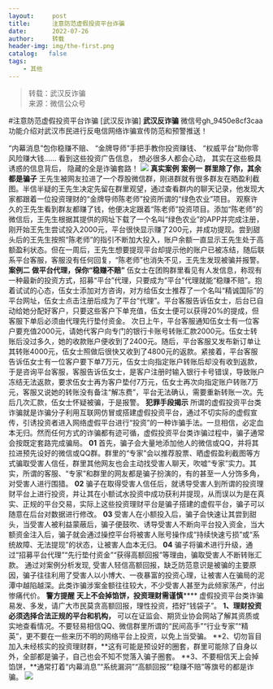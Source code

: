 ```yaml
---
layout:     post
title:      注意防范虚假投资平台诈骗
date:       2022-07-26
author:     转载
header-img: img/the-first.png
catalog:   false
tags:
    - 其他
---
```


<blockquote><p>转载：武汉反诈骗<br>
来源：微信公众号</p></blockquote>

#注意防范虚假投资平台诈骗
[武汉反诈骗]
**武汉反诈骗**
微信号gh_9450e8cf3caa
功能介绍对武汉市民进行反电信网络诈骗宣传防范和预警推送！

“内幕消息”包你稳赚不赔、
“金牌导师”手把手教你投资赚钱、
“权威平台”助你零风险赚大钱......
看到这些投资广告信息，
想必很多人都会心动，
其实在这些极具诱惑的信息背后，
隐藏的全是诈骗套路！
![]({{site.baseurl}}/postimg/WxjPiaiaI06aVHYTib3eK2WtX1WtSucAicU3b3QuaeFh8UdPBx5mntMibWSSdPU9EthDdnZbJ24puialwLyB2FluUXIQ.jpeg)
**真实案例**
**案例一**
**群里除了你，其余都是骗子**
王先生被网友拉进了一个荐股微信群，刚进群就有很多群友在晒盈利截图。半信半疑的王先生决定先留在群里观望，通过查看群内的聊天记录，他发现大家都跟着一位投资理财的“金牌导师陈老师”投资所谓的“绿色农业”项目。
观察许久的王先生看到群友都赚了钱，他便决定跟着“陈老师”投资项目。添加“陈老师”的微信后，王先生根据其提供的网址下载了一个名叫“绿色农业”的APP并完成注册，刚开始王先生尝试投入2000元，平台很快显示赚了200元，并成功提现。尝到甜头后的王先生按照“陈老师”的指引不断加大投入，账户余额一直显示王先生处于高额盈利状态。但在一周后，王先生想要提现平台却提示他的账户已被冻结，随后联系平台客服，客服没有任何回复，“陈老师”也消失不见，王先生发现被骗并报警。
**案例二**
**做平台代理，保你“稳赚不赔”**
伍女士在团购群里看见有人发信息，称现有一种最新的投资方式，招募“平台”代理，只要成为“平台”代理就能“稳赚不赔”。抱着试试的心态，伍女士添加对方咨询，对方给伍女士推荐了一个名叫“精诚国际”的平台网址，伍女士点击注册后成为了平台“代理”。平台客服告诉伍女士，后台已自动给她分配好客户，只要这些客户下单充值，伍女士便可以获得20%的提成，但客服下单后必须由代理先行垫付资金。
次日上午，平台客服通知伍女士有一位客户要充值2000元，请她代客户向专门的银行卡账号转账汇款2000元。伍女士转账后没过多久，她的收款账户便收到了2400元。随后，平台客服又发布新订单让其转账4000元，伍女士照做后很快又收到了4800元的返款。紧接着，平台客服告诉伍女士有一位客户要下单7万元，伍女士向指定账户转账后却没有收到返款，于是咨询平台客服，客服告诉伍女士，是客户注册时输入银行卡号错误，导致账户冻结无法返款，要求伍女士再为客户垫付7万元，伍女士再次向指定账户转账7万元，客服又说她的转账没有备注“解冻费”，平台无法确认，需要重新转账一次。先后几次汇款，伍女士怀疑被骗，于是报警。
**犯罪手段揭示**
所谓的虚假投资平台类诈骗就是诈骗分子利用互联网仿冒或搭建虚假投资平台，通过不切实际的虚假宣传，引诱投资者进入网络虚假平台进行“投资”的一种诈骗手法。一旦相信，必定血本无归。然而任何方式的诈骗都有迹可循，虚假投资平台类诈骗过程中，骗子通常会按既定套路完成骗局。
**01**
首先，骗子会大量地添加他人的微信或QQ，并将其拉进预先设好的微信或QQ群。群里的“专家”会以推荐股票、晒虚假盈利截图等方式骗取受害人信任，群里其他网友也会主动找受害人聊天，吹嘘“专家”实力。其实，所谓的客服、“专家”和群里的网友都是骗子扮演的，有的甚至一人分饰多角，对受害人进行围猎。
**02**
骗子在取得受害人信任后，就诱导受害人到所谓的投资理财平台上进行投资，并让其在小额试水投资中成功获利并提现，从而误以为是在真实、正规的平台交易，实际上这些投资理财平台是骗子搭建的虚假平台，骗子可以随意在后台对数据进行修改。
**03**
受害人在小额投入后，骗子会快速让其尝到甜头，当受害人被利益蒙蔽后，骗子便鼓吹、诱导受害人不断向平台投入资金，当大额资金注入后，骗子就会通过操控平台将被害人账号操作成“持续快速亏损”或“系统故障、无法提现”的状态，让被害人血本无归。
**04**
骗子将骗术进行升级，通过“招募平台代理”“先行垫付资金”“获得高额回报”等理由，骗取受害人不断转账汇款。
通过对案例分析发现,
受害人轻信高额回报，缺乏防范意识是被骗的主要原因，骗子往往利用了受害人以小博大、一夜暴富的投资心理，让被害人在骗局的泥潭中越陷越深。此类诈骗涉案金额往往较大，不少受害人甚至为此倾家荡产，付出惨痛代价。
**警方提醒**
**天上不会掉馅饼，投资理财需谨慎******
虚假投资平台类诈骗易发、多发，请广大市民莫贪高额回报，理性投资，捂好“钱袋子”。
**1、理财投资必须选择合法正规的平台和机构，**
可以在证监会、期货业协会网站了解其资质或实地查看情况。不要轻易相信QQ、微信群里所谓的“民间高手”“行业专家”“精英”，更不要在一些来历不明的网络平台上投资，以免上当受骗。
**2、切勿盲目加入未经核实的投资理财群，**这有可能是预设好的圈套，群里可能除了自身以外，全部都是骗子，自己也会不知不觉落入骗子圈套。
**3、不要相信天上会掉馅饼，**通常打着“内幕消息”“系统漏洞”“高额回报”“稳赚不赔”等旗号的都是诈骗。
![]({{site.baseurl}}/postimg/8wBAcE4t1v7Z8RJ5MyPwRGtDNicx5EZj790HpicbxbnFRgS2dsIWSxMlX18y5ETBDNiaBfZ0e8emg5OzU92zljQNA.jpeg)
